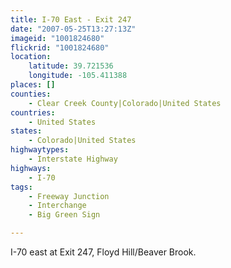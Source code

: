 ```yaml
---
title: I-70 East - Exit 247
date: "2007-05-25T13:27:13Z"
imageid: "1001824680"
flickrid: "1001824680"
location:
    latitude: 39.721536
    longitude: -105.411388
places: []
counties:
    - Clear Creek County|Colorado|United States
countries:
    - United States
states:
    - Colorado|United States
highwaytypes:
    - Interstate Highway
highways:
    - I-70
tags:
    - Freeway Junction
    - Interchange
    - Big Green Sign

---
```

I-70 east at Exit 247, Floyd Hill/Beaver Brook.